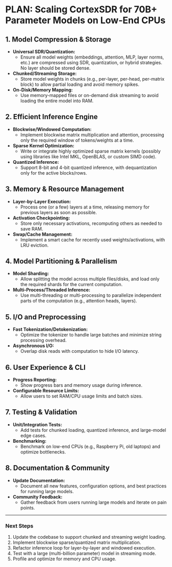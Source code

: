 # PLAN: Scaling CortexSDR for 70B+ Parameter Models on Low-End CPUs

## 1. Model Compression & Storage
- **Universal SDR/Quantization:**
  - Ensure all model weights (embeddings, attention, MLP, layer norms, etc.) are compressed using SDR, quantization, or hybrid strategies. No layer should be stored dense.
- **Chunked/Streaming Storage:**
  - Store model weights in chunks (e.g., per-layer, per-head, per-matrix block) to allow partial loading and avoid memory spikes.
- **On-Disk/Memory Mapping:**
  - Use memory-mapped files or on-demand disk streaming to avoid loading the entire model into RAM.

## 2. Efficient Inference Engine
- **Blockwise/Windowed Computation:**
  - Implement blockwise matrix multiplication and attention, processing only the required window of tokens/weights at a time.
- **Sparse Kernel Optimization:**
  - Write or integrate highly optimized sparse matrix kernels (possibly using libraries like Intel MKL, OpenBLAS, or custom SIMD code).
- **Quantized Inference:**
  - Support 8-bit and 4-bit quantized inference, with dequantization only for the active blocks/rows.

## 3. Memory & Resource Management
- **Layer-by-Layer Execution:**
  - Process one (or a few) layers at a time, releasing memory for previous layers as soon as possible.
- **Activation Checkpointing:**
  - Store only necessary activations, recomputing others as needed to save RAM.
- **Swap/Cache Management:**
  - Implement a smart cache for recently used weights/activations, with LRU eviction.

## 4. Model Partitioning & Parallelism
- **Model Sharding:**
  - Allow splitting the model across multiple files/disks, and load only the required shards for the current computation.
- **Multi-Process/Threaded Inference:**
  - Use multi-threading or multi-processing to parallelize independent parts of the computation (e.g., attention heads, layers).

## 5. I/O and Preprocessing
- **Fast Tokenization/Detokenization:**
  - Optimize the tokenizer to handle large batches and minimize string processing overhead.
- **Asynchronous I/O:**
  - Overlap disk reads with computation to hide I/O latency.

## 6. User Experience & CLI
- **Progress Reporting:**
  - Show progress bars and memory usage during inference.
- **Configurable Resource Limits:**
  - Allow users to set RAM/CPU usage limits and batch sizes.

## 7. Testing & Validation
- **Unit/Integration Tests:**
  - Add tests for chunked loading, quantized inference, and large-model edge cases.
- **Benchmarking:**
  - Benchmark on low-end CPUs (e.g., Raspberry Pi, old laptops) and optimize bottlenecks.

## 8. Documentation & Community
- **Update Documentation:**
  - Document all new features, configuration options, and best practices for running large models.
- **Community Feedback:**
  - Gather feedback from users running large models and iterate on pain points.

---

### Next Steps
1. Update the codebase to support chunked and streaming weight loading.
2. Implement blockwise sparse/quantized matrix multiplication.
3. Refactor inference loop for layer-by-layer and windowed execution.
4. Test with a large (multi-billion parameter) model in streaming mode.
5. Profile and optimize for memory and CPU usage. 